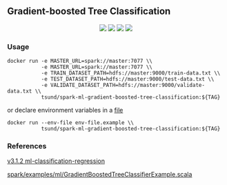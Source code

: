 ## Gradient-boosted Tree Classification

<p align="center">
    <img src="https://img.shields.io/docker/stars/tsund/spark-ml-gradient-boosted-tree-classification.svg" />
    <img src="https://img.shields.io/docker/pulls/tsund/spark-ml-gradient-boosted-tree-classification.svg" />
    <img src="https://img.shields.io/docker/image-size/tsund/spark-ml-gradient-boosted-tree-classification" />
    <img src="https://img.shields.io/docker/v/tsund/spark-ml-gradient-boosted-tree-classification" />
</p>

### Usage

```shell
docker run -e MASTER_URL=spark://master:7077 \\
           -e MASTER_URL=spark://master:7077 \\
           -e TRAIN_DATASET_PATH=hdfs://master:9000/train-data.txt \\
           -e TEST_DATASET_PATH=hdfs://master:9000/test-data.txt \\
           -e VALIDATE_DATASET_PATH=hdfs://master:9000/validate-data.txt \\
           tsund/spark-ml-gradient-boosted-tree-classification:${TAG}
```

or declare environment variables in a [file](env-file.example)

```shell
docker run --env-file env-file.example \\
           tsund/spark-ml-gradient-boosted-tree-classification:${TAG}
```

### References

[v3.1.2 ml-classification-regression](https://spark.apache.org/docs/3.1.2/ml-classification-regression.html#gradient-boosted-tree-classifier)

[spark/examples/ml/GradientBoostedTreeClassifierExample.scala](https://github.com/apache/spark/blob/master/examples/src/main/scala/org/apache/spark/examples/ml/GradientBoostedTreeClassifierExample.scala)

